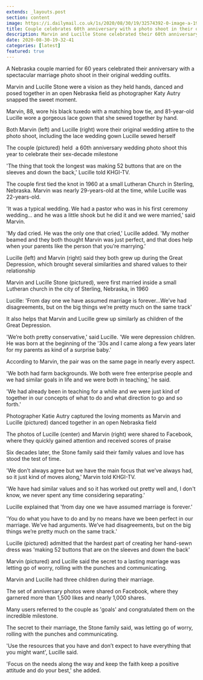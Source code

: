 ```yaml
---
extends: _layouts.post
section: content
image: https://i.dailymail.co.uk/1s/2020/08/30/19/32574392-0-image-a-19_1598813343964.jpg 
title: Couple celebrates 60th anniversary with a photo shoot in their original wedding attire in Nebraska 
description: Marvin and Lucille Stone celebrated their 60th anniversary by putting on their original wedding attire and posing for a special photo shoot in Kearney, Nebraska. The wedding dress was handcrafted. 
date: 2020-08-30-19-32-41 
categories: [latest] 
featured: true 
--- 
```

A Nebraska couple married for 60 years celebrated their anniversary with a spectacular marriage photo shoot in their original wedding outfits.  

Marvin and Lucille Stone were a vision as they held hands, danced and posed together in an open Nebraska field as photographer Katy Autry snapped the sweet moment.

Marvin, 88, wore his black tuxedo with a matching bow tie, and 81-year-old Lucille wore a gorgeous lace gown that she sewed together by hand. 

Both Marvin (left) and Lucille (right) wore their original wedding attire to the photo shoot, including the lace wedding gown Lucille sewed herself

The couple (pictured) held  a 60th anniversary wedding photo shoot this year to celebrate their sex-decade milestone 

'The thing that took the longest was making 52 buttons that are on the sleeves and down the back,' Lucille told KHGI-TV.

The couple first tied the knot in 1960 at a small Lutheran Church in Sterling, Nebraska. Marvin was nearly 29-years-old at the time, while Lucille was 22-years-old.

'It was a typical wedding. We had a pastor who was in his first ceremony wedding... and he was a little shook but he did it and we were married,' said Marvin.

'My dad cried. He was the only one that cried,' Lucille added. 'My mother beamed and they both thought Marvin was just perfect, and that does help when your parents like the person that you’re marrying.'

Lucille (left) and Marvin (right) said they both grew up during the Great Depression, which brought several similarities and shared values to their relationship

Marvin and Lucille Stone (pictured), were first married inside a small Lutheran church in the city of Sterling, Nebraska, in 1960

Lucille: 'From day one we have assumed marriage is forever...We’ve had disagreements, but on the big things we’re pretty much on the same track'

It also helps that Marvin and Lucille grew up similarly as children of the Great Depression.

'We’re both pretty conservative,' said Lucille. 'We were depression children. He was born at the beginning of the '30s and I came along a few years later for my parents as kind of a surprise baby.'

According to Marvin, the pair was on the same page in nearly every aspect.

'We both had farm backgrounds. We both were free enterprise people and we had similar goals in life and we were both in teaching,' he said.

'We had already been in teaching for a while and we were just kind of together in our concepts of what to do and what direction to go and so forth.'   

Photographer Katie Autry captured the loving moments as Marvin and Lucille (pictured) danced together in an open Nebraska field 

The photos of Lucille (center) and Marvin (right) were shared to Facebook, where they quickly gained attention and received scores of praise 

Six decades later, the Stone family said their family values and love has stood the test of time.

'We don’t always agree but we have the main focus that we’ve always had, so it just kind of moves along,' Marvin told KHGI-TV.

'We have had similar values and so it has worked out pretty well and, I don't know, we never spent any time considering separating.'

Lucille explained that 'from day one we have assumed marriage is forever.'

'You do what you have to do and by no means have we been perfect in our marriage. We’ve had arguments. We’ve had disagreements, but on the big things we’re pretty much on the same track.' 

Lucille (pictured) admitted that the hardest part of creating her hand-sewn dress was 'making 52 buttons that are on the sleeves and down the back'

Marvin (pictured) and Lucille said the secret to a lasting marriage was letting go of worry, rolling with the punches and communicating.

Marvin and Lucille had three children during their marriage. 

The set of anniversary photos were shared on Facebook, where they garnered more than 1,500 likes and nearly 1,000 shares. 

Many users referred to the couple as 'goals' and congratulated them on the incredible milestone.  

The secret to their marriage, the Stone family said, was letting go of worry, rolling with the punches and communicating.

'Use the resources that you have and don’t expect to have everything that you might want', Lucille said.

'Focus on the needs along the way and keep the faith keep a positive attitude and do your best,' she added.  

